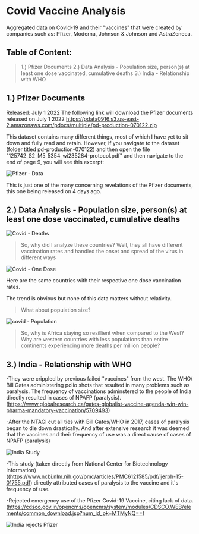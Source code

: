 # Covid Vaccine Analysis
Aggregated data on Covid-19 and their "vaccines" that were created by companies such as: Pfizer, Moderna, Johnson &amp; Johnson and AstraZeneca. 

## Table of Content:
  > 1.) Pfizer Documents
  > 2.) Data Analysis - Population size, person(s) at least one dose vaccinated, cumulative deaths
  > 3.) India - Relationship with WHO

## 1.) Pfizer Documents
  Released: July 1 2022
    The following link will download the Pfizer documents released on July 1 2022
      https://pdata0916.s3.us-east-2.amazonaws.com/pdocs/multiple/pd-production-070122.zip
    
This dataset contains many different things, most of which I have yet to sit down and fully read and retain. However, if you navigate to the dataset (folder titled pd-production-070122) and then open the file "125742_S2_M5_5354_wi235284-protocol.pdf" and then navigate to the end of page 9, you will see this excerpt:
  
![Pfizer - Data](https://user-images.githubusercontent.com/101907663/177396118-e316d67c-fb4a-4c03-87df-dd2311799625.png)

This is just one of the many concerning revelations of the Pfizer documents, this one being released on 4 days ago.

## 2.) Data Analysis - Population size, person(s) at least one dose vaccinated, cumulative deaths

![Covid - Deaths](https://user-images.githubusercontent.com/101907663/177395366-bb5253ff-5f9a-4aa5-a06b-b0210f932812.png)

> So, why did I analyze these countries? 
Well, they all have different vaccination rates and handled the onset and spread of the virus in different ways

![Covid - One Dose](https://user-images.githubusercontent.com/101907663/177395397-94e33976-5960-46a8-aec0-7f3c1bdf95b3.png)

Here are the same countries with their respective one dose vaccination rates.

The trend is obvious but none of this data matters without relativity.

> What about population size?

![covid - Population](https://user-images.githubusercontent.com/101907663/177395418-092afca5-7487-4f55-8425-d01645b08529.png)

> So, why is Africa staying so resillient when compared to the West? Why are western countries with less populations than entire continents experiencing more deaths per million people?

## 3.) India - Relationship with WHO
 
  -They were crippled by previous failed "vaccines" from the west. The WHO/ Bill Gates administering polio shots that resulted in many problems such as paralysis. The frequency of vaccinations adminstered to the people of India directly resulted in cases of NPAFP (paralysis).  (https://www.globalresearch.ca/gates-globalist-vaccine-agenda-win-win-pharma-mandatory-vaccination/5709493) 
  
  -After the NTAGI cut all ties with Bill Gates/WHO in 2017, cases of paralysis began to die down drastically. And after extensive research it was deemed that the vaccines and their frequency of use was a direct cause of cases of NPAFP (paralysis)
  
  ![India Study](https://user-images.githubusercontent.com/101907663/177585600-bb69499c-e2ed-4281-b252-fc94b39df544.png)
  
  -This study (taken directly from National Center for Biotechnology Information) ((https://www.ncbi.nlm.nih.gov/pmc/articles/PMC6121585/pdf/ijerph-15-01755.pdf) directly attributed cases of paralysis to the vaccine and it's frequency of use.
  
  -Rejected emergency use of the Pfizer Covid-19 Vaccine, citing lack of data. (https://cdsco.gov.in/opencms/opencms/system/modules/CDSCO.WEB/elements/common_download.jsp?num_id_pk=MTMyNQ==)

![India rejects Pfizer](https://user-images.githubusercontent.com/101907663/177577842-8e863c92-3b1a-4858-9806-747c88831963.png)

